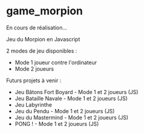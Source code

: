 # game_morpion

En cours de réalisation...

Jeu du Morpion en Javascript

2 modes de jeu disponibles :

+ Mode 1 joueur contre l'ordinateur
+ Mode 2 joueurs

Futurs projets à venir :
- Jeu Bâtons Fort Boyard - Mode 1 et 2 joueurs (JS)
- Jeu Bataille Navale - Mode 1 et 2 joueurs (JS)
- Jeu Labyrinthe
- Jeu du Pendu - Mode 1 et 2 joueurs (JS)
- Jeu du Mastermind - Mode 1 et 2 joueurs (JS)
- PONG ! - Mode 1 et 2 joueurs (JS)


